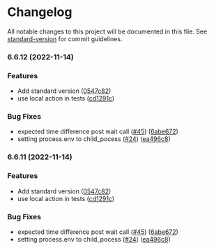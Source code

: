 # Changelog

All notable changes to this project will be documented in this file. See [standard-version](https://github.com/conventional-changelog/standard-version) for commit guidelines.

### 6.6.12 (2022-11-14)


### Features

* Add standard version ([0547c82](https://github.com/actions/javascript-action/commit/0547c82d8d240cbf5bb194a93dff59a0b2a8acc2))
* use local action in tests ([cd1291c](https://github.com/actions/javascript-action/commit/cd1291cce1df3872136338db95867918d36a5711))


### Bug Fixes

* expected time difference post wait call ([#45](https://github.com/actions/javascript-action/issues/45)) ([6abe672](https://github.com/actions/javascript-action/commit/6abe6726bcbec5ce0077feac0c8e7fe5dfe17b6b))
* setting process.env to  child_pocess ([#24](https://github.com/actions/javascript-action/issues/24)) ([ea496c8](https://github.com/actions/javascript-action/commit/ea496c85723447be77c3bc60759663eadd76808f))

### 6.6.11 (2022-11-14)


### Features

* Add standard version ([0547c82](https://github.com/actions/javascript-action/commit/0547c82d8d240cbf5bb194a93dff59a0b2a8acc2))
* use local action in tests ([cd1291c](https://github.com/actions/javascript-action/commit/cd1291cce1df3872136338db95867918d36a5711))


### Bug Fixes

* expected time difference post wait call ([#45](https://github.com/actions/javascript-action/issues/45)) ([6abe672](https://github.com/actions/javascript-action/commit/6abe6726bcbec5ce0077feac0c8e7fe5dfe17b6b))
* setting process.env to  child_pocess ([#24](https://github.com/actions/javascript-action/issues/24)) ([ea496c8](https://github.com/actions/javascript-action/commit/ea496c85723447be77c3bc60759663eadd76808f))
